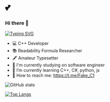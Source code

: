 # 💕
### Hi there 👋
[![Typing SVG](https://readme-typing-svg.herokuapp.com?font=Fira+Code&size=18&pause=1000&background=FFFFFF00&vCenter=true&width=435&lines=I%60am+a+software+engineer+student)](https://git.io/typing-svg)
- :computer: C++ Developer
- :books: Readability Formula Researcher
- :fountain_pen: Amateur Typesetter
- 🔭 I'm currently studying on software engineer
- 🌱 I’m currently learning C++, C#, python, js
- 💬 How to reach me: https://t.me/Fake_C1

![GitHub stats](https://github-readme-stats.vercel.app/api?username=MaximFLUNN&show_icons=true&theme=tokyonight)

<!--![GitHub stats](https://github-readme-stats.vercel.app/api?username=MaximFLUNN&show_icons=true&theme=tokyonight&locale=ru)>

<!--[![Top Langs](https://github-readme-stats.vercel.app/api/top-langs/?username=MaximFLUNN&layout=compact)](https://github.com/MaximFLUNN/github-readme-stats)-->
[![Top Langs](https://github-readme-stats.vercel.app/api/top-langs/?username=MaximFLUNN)](https://github.com/MaximFLUNN/github-readme-stats)
<!--

Here are some ideas to get you started:

- 🔭 I’m currently working on ...
- 🌱 I’m currently learning ...
- 👯 I’m looking to collaborate on ...
- 🤔 I’m looking for help with ...
- 💬 Ask me about ...
- 📫 How to reach me: ...
- 😄 Pronouns: ...
- ⚡ Fun fact: ...
-->
